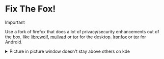 # Fix The Fox!

> [!IMPORTANT]
> Use a fork of firefox that does a lot of privacy/security enhancements out of the box, like [librewolf](https://librewolf.net/), [mullvad](https://mullvad.net/en/browser) or [tor](https://www.torproject.org/download/) for the desktop. [Ironfox](https://gitlab.com/ironfox-oss/IronFox) or [tor](https://www.torproject.org/download/#android) for Android.

<details>

<summary>Picture in picture window doesn't stay above others on kde </summary>

1. Right click an open Picture-in-Picture window. In the context menu, select "More Actions" -> "Configure Special Window Settings...".

2. Click "Add Property..." and select "Window title". The newly added row's text field should read "Picture-in-Picture". Change the dropdown option from "Unimportant" to "Exact Match". (All PiP windows in Firefox use this title and by making it Exact Match the rule shouldn't affect any other Firefox windows.) 

3. Click "Add Property..." again and this time select "Keep above other windows". The dropdown in the newly added row should be set to "Apply Initially". Select the "Yes" radio button if it isn't already.

4. Click "OK". That's it. No more manually setting Keep Above every time you open a PiP.

NOTES:

1. [The original reddit thread of the fix.](https://www.reddit.com/r/kde/comments/osjt3p/firefox_wayland_pip_workaround_or_how_i_learned/)

2. For me the "Keep above other windows" line disappeared after setting it and reopening the config window. After going in and out of PiP a few times and redoing the setup it stuck around.

</details>
